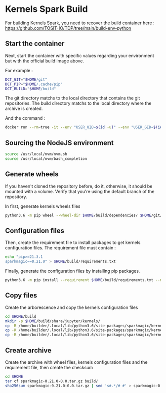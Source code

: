 # Kernels Spark Build

For building Kernels Spark, you need to recover the build container here :
https://github.com/TOSIT-IO/TDP/tree/main/build-env-python

## Start the container

Next, start the container with specific values regarding your environment but with the official build image above.

For example :

```sh
DCT_GIT="$HOME/git"
DCT_PIP="$HOME/.cache/pip"
DCT_BUILD="$HOME/build"
```

The git directory matchs to the local directory that contains the git repositories.
The build directory matchs to the local directory where the archive is created.

And the command :

```sh
docker run --rm=true -it --env "USER_UID=$(id -u)" --env "USER_GID=$(id -g)" --volume "$DCT_PIP:/home/builder/.cache/pip/" --volume "$DCT_GIT:/home/builder/git/" --volume "$DCT_BUILD:/home/builder/build" --workdir /home/builder/ tdp_builder_python
```

## Sourcing the NodeJS environment

```sh
source /usr/local/nvm/nvm.sh
source /usr/local/nvm/bash_completion
```

## Generate wheels

If you haven't cloned the repository before, do it, otherwise, it should be mounted with a volume. Verify that you're using the default branch of the repository.

In first, generate kernels wheels files 

```sh
python3.6 -m pip wheel --wheel-dir $HOME/build/dependencies/ $HOME/git/sparkmagic/sparkmagic/
```

## Configuration files

Then, create the requirement file to install packages to get kernels configuration files. The requirement file must contain :

```sh
echo "pip>=21.3.1
sparkmagic==0.21.0" > $HOME/build/requirements.txt
```

Finally, generate the configuration files by installing pip packages.

```sh
python3.6 -m pip install --requirement $HOME/build/requirements.txt --no-index --find-links file://$HOME/build/dependencies
```

## Copy files

Create the arborescence and copy the kernels configuration files

```sh
cd $HOME/build
mkdir -p $HOME/build/share/jupyter/kernels/
cp -R /home/builder/.local/lib/python3.6/site-packages/sparkmagic/kernels/pysparkkernel/ $HOME/build/share/jupyter/kernels/
cp -R /home/builder/.local/lib/python3.6/site-packages/sparkmagic/kernels/sparkkernel/ $HOME/build/share/jupyter/kernels/
cp -R /home/builder/.local/lib/python3.6/site-packages/sparkmagic/kernels/sparkrkernel/ $HOME/build/share/jupyter/kernels/
```

## Create archive

Create the archive with wheel files, kernels configuration files and the requirement file, then create the checksum

```sh
cd $HOME
tar cf sparkmagic-0.21.0-0.0.tar.gz build/
sha256sum sparkmagic-0.21.0-0.0.tar.gz | sed 's#.*/# #' > sparkmagic-0.21.0-0.0.tar.gz.sha256
```

